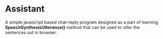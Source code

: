 # Assistant

A simple javascript based chat-reply program designed as a part of learning **SpeechSynthesisUtterance()** method that can be used to utter the sentences out in browser.

